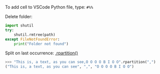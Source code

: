 To add cell to VSCode Python file, type:
`#%%`

Delete folder:
```python
import shutil
try:
    shutil.rmtree(path)
except FileNotFoundError:
    print("Folder not found")
```

Split on last occurrence:
[.rpartition()](https://docs.python.org/3/library/stdtypes.html#str.rpartition)
```python
>>> "This is, a text, as you can see,O O O O B I O O".rpartition(",")
("This is, a text, as you can see", ",", "O O O O B I O O")
```
